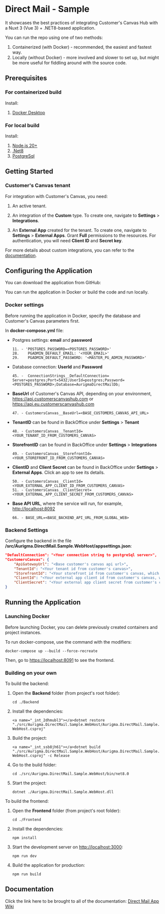 
# Direct Mail - Sample
 
It showcases the best practices of integrating Customer's Canvas Hub with a Nuxt 3 (Vue 3) + .NET8-based application.
 
You can run the repo using one of two methods:
1. Containerized (with Docker) - recommended, the easiest and fastest way.
2. Locally (without Docker) - more involved and slower to set up, but might be more useful for fiddling around with the source code.
 
## Prerequisites
 
### For containerized build
Install:
1. [Docker Desktop](https://www.docker.com/products/docker-desktop/)
 
### For local build
Install:
1. [Node.js 20+](https://nodejs.org/en)
2. [.Net8](https://dotnet.microsoft.com/en-us/download/dotnet/8.0)
3. [PostgreSql](https://www.postgresql.org/download/)


## Getting Started
### Customer's Canvas tenant

For integration with Customer's Canvas, you need:

1. An active tenant.
2. An integration of the **Custom** type. To create one, navigate to **Settings** > **Integrations**.

3. An **External App** created for the tenant. To create one, navigate to **Settings** > **External Apps**. Grant **Full** permissions to the resources. For authentication, you will need **Client ID** and **Secret key**.

For more details about custom integrations, you can refer to the [documentation](https://customerscanvas.com/dev/backoffice/storefront/creating-custom-integration.html).

## Configuring the Application

You can download the application from GitHub:

You can run the application in Docker or build the code and run locally.

### Docker settings

Before running the application in Docker, specify the database and Customer's Canvas parameters first.

In **docker-compose.yml** file:

- Postgres settings: **email** and **password**

    ```text
    11. - 'POSTGRES_PASSWORD=<POSTGRES_PASSWORD>' 
    28.    PGADMIN_DEFAULT_EMAIL: '<YOUR_EMAIL>'
    29.    PGADMIN_DEFAULT_PASSWORD: '<MASTER_PG_ADMIN_PASSWORD>'
    ```

- Database connection: **UserId** and **Password**

    ```text
    45. -  ConnectionStrings__DefaultConnection= Server=postgres;Port=5432;UserId=postgres;Password=<POSTGRES_PASSWORD>;Database=AurigmaDirectMailDb;
    ```

- **BaseUrl** of Customer's Canvas API, depending on your environment, <https://api.customerscanvashub.com> or <https://api.eu.customerscanvashub.com>

    ```text
    47. - CustomersCanvas__BaseUrl=<BASE_CUSTOMERS_CANVAS_API_URL>
    ```

- **TenantID** can be found in BackOffice under **Settings** > **Tenant**

    ```text
    48. - CustomersCanvas__TenantId=<YOUR_TENANT_ID_FROM_CUSTOMERS_CANVAS>
    ```

- **StorefrontID** can be found in BackOffice under **Settings** > **Integrations**

    ```text
    49. - CustomersCanvas__StorefrontId=<YOUR_STOREFRONT_ID_FROM_CUSTOMERS_CANVAS>
    ```

- **ClientID** and **Client Secret** can be found in BackOffice under **Settings** > **External Apps**. Click an app to see its details.

    ```text
    50. - CustomersCanvas__ClientId=<YOUR_EXTERNAL_APP_CLIENT_ID_FROM_CUSTOMERS_CANVAS>
    51. - CustomersCanvas__ClientSecret=<YOUR_EXTERNAL_APP_CLIENT_SECRET_FROM_CUSTOMERS_CANVAS>
    ```

- **Base API URL**, where the service will run, for example, <http://localhost:8092>

    ```text
    66. - BASE_URL=<BASE_BACKEND_API_URL_FROM_GLOBAL_WEB>
    ```

### Backend Settings

Configure the backend in the file **/src/Aurigma.DirectMail.Sample.WebHost/appsettings.json**:

```json
"DefaultConnection": "<Your connection string to postgreSql server>",
"CustomersCanvas": {
    "ApiGatewayUrl": "<Base customer's canvas api url>",
    "TenantId": "<Your tenant id from customer's canvas>",
    "StorefrontId": "<Your storefront id from customer's canvas, which you can create in Settings->Integrations>",
    "ClientId": "<Your external app client id from customer's canvas, which you can create in Settings->External Apps>",
    "ClientSecret": "<Your external app client secret from customer's canvas, which you can create in Settings->External Apps>"
}
```


## Running the Application

### Launching Docker

Before launching Docker, you can delete previously created containers and project instances. 

To run docker-compose, use the command with the modifiers:

`docker-compose up --build --force-recreate`

Then, go to <https://localhost:8091> to see the frontend.

### Building on your own

To build the backend:

1. Open the **Backend** folder (from project's root folder):

   `cd ./Backend`

2. Install the dependencies:

   `<a name="_int_2dhmubl3"></a>dotnet restore "./src/Aurigma.DirectMail.Sample.WebHost/Aurigma.DirectMail.Sample.WebHost.csproj"`

3. Build the project:

   `<a name="_int_ssb8jh61"></a>dotnet build "./src/Aurigma.DirectMail.Sample.WebHost/Aurigma.DirectMail.Sample.WebHost.csproj" -c Release`

4. Go to the build folder:

   `cd ./src/Aurigma.DirectMail.Sample.WebHost/bin/net8.0`

5. Start the project:

   `dotnet ./Aurigma.DirectMail.Sample.WebHost.dll`

To build the frontend:

1. Open the **Frontend** folder (from project's root folder):

   `cd ./Frontend`

2. Install the dependencies:

   `npm install`

3. Start the development server on <http://localhost:3000>:

   `npm run dev`

4. Build the application for production:

   `npm run build`


## Documentation

Click the link here to be brought to all of the documentation: [Direct Mail App Wiki](https://github.com/aurigma/direct-mail-app-sample/wiki)

